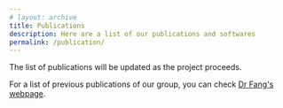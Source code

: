 ```yaml
---
# layout: archive
title: Publications
description: Here are a list of our publications and softwares
permalink: /publication/
---
```


<!-- Content here would shop up above your list of posts -->
<!-- ## Journal Paper

Paper 1

Paper 2

## Software

Software 1

Software 2 -->

The list of publications will be updated as the project proceeds.

For a list of previous publications of our group, you can check [Dr Fang's webpage](https://profiles.imperial.ac.uk/f.fang).
